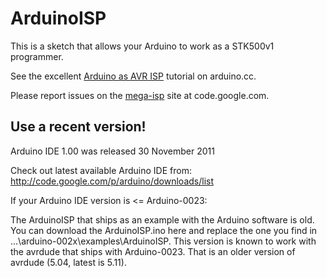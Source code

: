 # ArduinoISP
This is a sketch that allows your Arduino to work as a STK500v1 programmer.

See the excellent [Arduino as AVR ISP](http://arduino.cc/en/Tutorial/ArduinoISP)
tutorial on arduino.cc.

Please report issues on the [mega-isp](http://code.google.com/p/mega-isp)
site at code.google.com.

## Use a recent version!
Arduino IDE 1.00 was released 30 November 2011

Check out latest available Arduino IDE from: http://code.google.com/p/arduino/downloads/list

If your Arduino IDE version is <= Arduino-0023:

The ArduinoISP that ships as an example with the Arduino software is old.
You can download the ArduinoISP.ino here and replace the one you find
in ...\arduino-002x\examples\ArduinoISP.
This version is known to work with the avrdude that ships with Arduino-0023.
That is an older version of avrdude (5.04, latest is 5.11).




